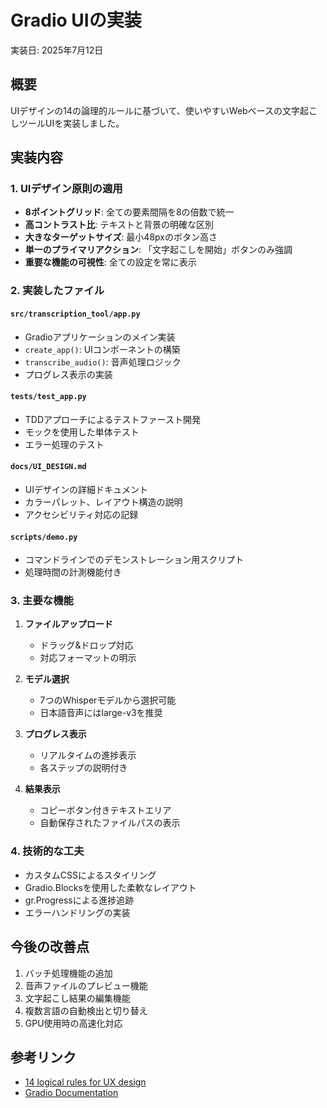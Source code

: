 # Gradio UIの実装

実装日: 2025年7月12日

## 概要

UIデザインの14の論理的ルールに基づいて、使いやすいWebベースの文字起こしツールUIを実装しました。

## 実装内容

### 1. UIデザイン原則の適用

- **8ポイントグリッド**: 全ての要素間隔を8の倍数で統一
- **高コントラスト比**: テキストと背景の明確な区別
- **大きなターゲットサイズ**: 最小48pxのボタン高さ
- **単一のプライマリアクション**: 「文字起こしを開始」ボタンのみ強調
- **重要な機能の可視性**: 全ての設定を常に表示

### 2. 実装したファイル

#### `src/transcription_tool/app.py`
- Gradioアプリケーションのメイン実装
- `create_app()`: UIコンポーネントの構築
- `transcribe_audio()`: 音声処理ロジック
- プログレス表示の実装

#### `tests/test_app.py`
- TDDアプローチによるテストファースト開発
- モックを使用した単体テスト
- エラー処理のテスト

#### `docs/UI_DESIGN.md`
- UIデザインの詳細ドキュメント
- カラーパレット、レイアウト構造の説明
- アクセシビリティ対応の記録

#### `scripts/demo.py`
- コマンドラインでのデモンストレーション用スクリプト
- 処理時間の計測機能付き

### 3. 主要な機能

1. **ファイルアップロード**
   - ドラッグ&ドロップ対応
   - 対応フォーマットの明示

2. **モデル選択**
   - 7つのWhisperモデルから選択可能
   - 日本語音声にはlarge-v3を推奨

3. **プログレス表示**
   - リアルタイムの進捗表示
   - 各ステップの説明付き

4. **結果表示**
   - コピーボタン付きテキストエリア
   - 自動保存されたファイルパスの表示

### 4. 技術的な工夫

- カスタムCSSによるスタイリング
- Gradio.Blocksを使用した柔軟なレイアウト
- gr.Progressによる進捗追跡
- エラーハンドリングの実装

## 今後の改善点

1. バッチ処理機能の追加
2. 音声ファイルのプレビュー機能
3. 文字起こし結果の編集機能
4. 複数言語の自動検出と切り替え
5. GPU使用時の高速化対応

## 参考リンク

- [14 logical rules for UX design](https://www.adhamdannaway.com/blog/ui-design/ui-design-tips-14)
- [Gradio Documentation](https://www.gradio.app/docs)
